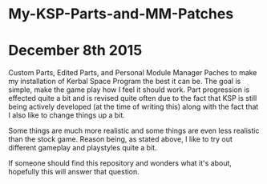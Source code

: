# My-KSP-Parts-and-MM-Patches
# December 8th 2015
Custom Parts, Edited Parts, and Personal Module Manager Paches to make my installation of Kerbal Space Program the best it can be. The goal is simple, make the game play how I feel it should work. Part progression is effected quite a bit and is revised quite often due to the fact that KSP is still being actively developed (at the time of writing this) along with the fact that I also like to change things up a bit.

Some things are much more realistic and some things are even less realistic than the stock game. Reason being, as stated above, I like to try out different gameplay and playstyles quite a bit.

If someone should find this repository and wonders what it's about, hopefully this will answer that question.
